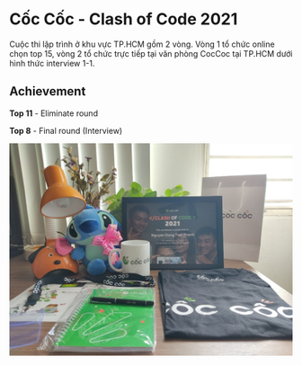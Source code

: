 # Cốc Cốc - Clash of Code 2021

Cuộc thi lập trình ở khu vực TP.HCM gồm 2 vòng. Vòng 1 tổ chức online chọn top 15, vòng 2 tổ chức trực tiếp tại văn phòng CocCoc tại TP.HCM dưới hình thức interview 1-1.

## Achievement

**Top 11** - Eliminate round

**Top 8** - Final round (Interview)

![](prize.jpg)



